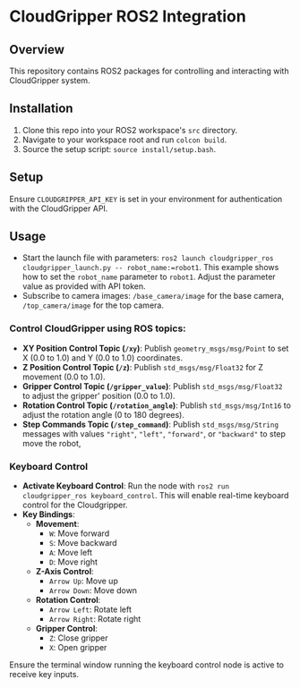 # CloudGripper ROS2 Integration
## Overview
This repository contains ROS2 packages for controlling and interacting with CloudGripper system.

## Installation
1. Clone this repo into your ROS2 workspace's `src` directory.
2. Navigate to your workspace root and run `colcon build`. 
3. Source the setup script: `source install/setup.bash`.

## Setup
Ensure `CLOUDGRIPPER_API_KEY` is set in your environment for authentication with the CloudGripper API.

## Usage
- Start the launch file with parameters: `ros2 launch cloudgripper_ros cloudgripper_launch.py -- robot_name:=robot1`. This example shows how to set the `robot_name` parameter to `robot1`. Adjust the parameter value as provided with API token.
- Subscribe to camera images: `/base_camera/image` for the base camera, `/top_camera/image` for the top camera.

### Control CloudGripper using ROS topics:
- **XY Position Control Topic (`/xy`)**: Publish `geometry_msgs/msg/Point` to set X (0.0 to 1.0) and Y (0.0 to 1.0) coordinates.
- **Z Position Control Topic (`/z`)**: Publish `std_msgs/msg/Float32` for Z movement (0.0 to 1.0).
- **Gripper Control Topic (`/gripper_value`)**: Publish `std_msgs/msg/Float32` to adjust the gripper' position (0.0 to 1.0).
- **Rotation Control Topic (`/rotation_angle`)**: Publish `std_msgs/msg/Int16`  to adjust the rotation angle (0 to 180 degrees).
- **Step Commands Topic (`/step_command`)**: Publish `std_msgs/msg/String` messages with values `"right"`, `"left"`, `"forward"`, or `"backward"` to step move the robot,


### Keyboard Control
- **Activate Keyboard Control**: Run the node with `ros2 run cloudgripper_ros keyboard_control`. This will enable real-time keyboard control for the Cloudgripper.
- **Key Bindings**:
  - **Movement**:
    - `W`: Move forward
    - `S`: Move backward
    - `A`: Move left
    - `D`: Move right
  - **Z-Axis Control**:
    - `Arrow Up`: Move up
    - `Arrow Down`: Move down
  - **Rotation Control**:
    - `Arrow Left`: Rotate left
    - `Arrow Right`: Rotate right
  - **Gripper Control**:
    - `Z`: Close gripper
    - `X`: Open gripper

Ensure the terminal window running the keyboard control node is active to receive key inputs.